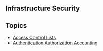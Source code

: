## Infrastructure Security

## Topics

* [Access Control Lists](acl.md)
* [Authentication Authorization Accounting](aaa.md)

